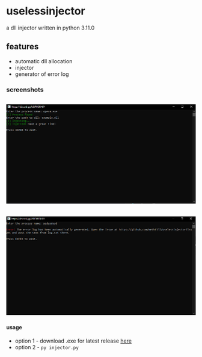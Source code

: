 # uselessinjector
a dll injector written in python 3.11.0

## features
* automatic dll allocation
* injector
* generator of error log

### screenshots
![injection succeed](success.png)
---
![injection failed](fail.png)
---
#### usage
* option 1 - download .exe for latest release [here](https://github.com/meth1337/uselessinjector/releases/latest)
* option 2 - `py injector.py`
